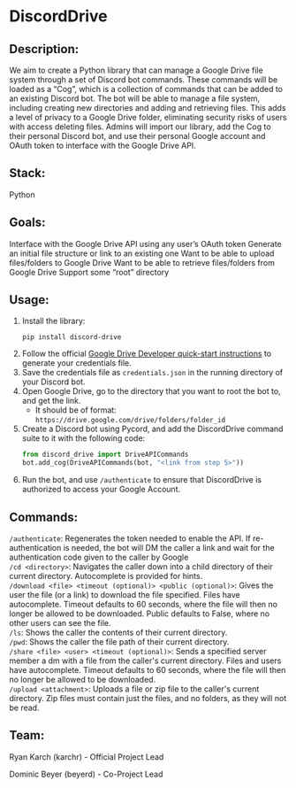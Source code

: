 # DiscordDrive

## Description:
We aim to create a Python library that can manage a Google Drive file system through a set of Discord bot commands. These commands will be loaded as a “Cog”, which is a collection of commands that can be added to an existing Discord bot. The bot will be able to manage a file system, including creating new directories and adding and retrieving files. This adds a level of privacy to a Google Drive folder, eliminating security risks of users with access deleting files. Admins will import our library, add the Cog to their personal Discord bot, and use their personal Google account and OAuth token to interface with the Google Drive API.

## Stack:
Python

## Goals:
Interface with the Google Drive API using any user’s OAuth token
Generate an initial file structure or link to an existing one
Want to be able to upload files/folders to Google Drive
Want to be able to retrieve files/folders from Google Drive
Support some “root” directory

## Usage:
1. Install the library:
   ```
   pip install discord-drive
   ```
2. Follow the official [Google Drive Developer quick-start instructions](https://developers.google.com/drive/api/quickstart/python) to generate your credentials file.
3. Save the credentials file as `credentials.json` in the running directory of your Discord bot.
4. Open Google Drive, go to the directory that you want to root the bot to, and get the link.
   - It should be of format: `https://drive.google.com/drive/folders/folder_id`
5. Create a Discord bot using Pycord, and add the DiscordDrive command suite to it with the following code:
   ```python
   from discord_drive import DriveAPICommands
   bot.add_cog(DriveAPICommands(bot, "<link from step 5>"))
   ```
6. Run the bot, and use `/authenticate` to ensure that DiscordDrive is authorized to access your Google Account.

## Commands:
`/authenticate`: Regenerates the token needed to enable the API. If re-authentication is needed, the bot will DM the caller a link and wait for the authentication code given to the caller by Google\
`/cd <directory>`: Navigates the caller down into a child directory of their current directory. Autocomplete is provided for hints.\
`/download <file> <timeout (optional)> <public (optional)>`: Gives the user the file (or a link) to download the file specified. Files have autocomplete. Timeout defaults to 60 seconds, where the file will then no longer be allowed to be downloaded. Public defaults to False, where no other users can see the file.\
`/ls`: Shows the caller the contents of their current directory.\
`/pwd`: Shows the caller the file path of their current directory.\
`/share <file> <user> <timeout (optional)>`: Sends a specified server member a dm with a file from the caller's current directory. Files and users have autocomplete. Timeout defaults to 60 seconds, where the file will then no longer be allowed to be downloaded.\
`/upload <attachment>`: Uploads a file or zip file to the caller's current directory. Zip files must contain just the files, and no folders, as they will not be read.

## Team:
Ryan Karch (karchr) - Official Project Lead

Dominic Beyer (beyerd) - Co-Project Lead
